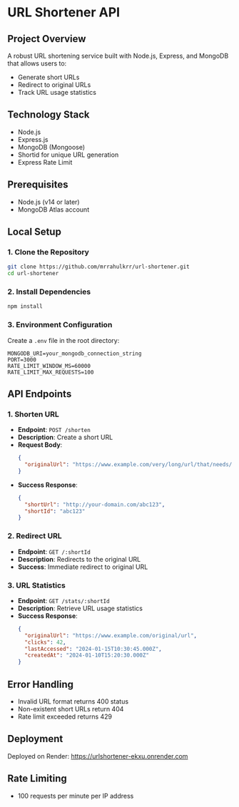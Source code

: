 # URL Shortener API

## Project Overview
A robust URL shortening service built with Node.js, Express, and MongoDB that allows users to:
- Generate short URLs
- Redirect to original URLs
- Track URL usage statistics

## Technology Stack
- Node.js
- Express.js
- MongoDB (Mongoose)
- Shortid for unique URL generation
- Express Rate Limit

## Prerequisites
- Node.js (v14 or later)
- MongoDB Atlas account

## Local Setup

### 1. Clone the Repository
```bash
git clone https://github.com/mrrahulkrr/url-shortener.git
cd url-shortener
```

### 2. Install Dependencies
```bash
npm install
```

### 3. Environment Configuration
Create a `.env` file in the root directory:
```
MONGODB_URI=your_mongodb_connection_string
PORT=3000
RATE_LIMIT_WINDOW_MS=60000
RATE_LIMIT_MAX_REQUESTS=100
```



## API Endpoints

### 1. Shorten URL
- **Endpoint**: `POST /shorten`
- **Description**: Create a short URL
- **Request Body**:
  ```json
  {
    "originalUrl": "https://www.example.com/very/long/url/that/needs/shortening"
  }
  ```
- **Success Response**:
  ```json
  {
    "shortUrl": "http://your-domain.com/abc123",
    "shortId": "abc123"
  }
  ```

### 2. Redirect URL
- **Endpoint**: `GET /:shortId`
- **Description**: Redirects to the original URL
- **Success**: Immediate redirect to original URL

### 3. URL Statistics
- **Endpoint**: `GET /stats/:shortId`
- **Description**: Retrieve URL usage statistics
- **Success Response**:
  ```json
  {
    "originalUrl": "https://www.example.com/original/url",
    "clicks": 42,
    "lastAccessed": "2024-01-15T10:30:45.000Z",
    "createdAt": "2024-01-10T15:20:30.000Z"
  }
  ```

## Error Handling
- Invalid URL format returns 400 status
- Non-existent short URLs return 404
- Rate limit exceeded returns 429

## Deployment
Deployed on Render: https://urlshortener-ekxu.onrender.com

## Rate Limiting
- 100 requests per minute per IP address



